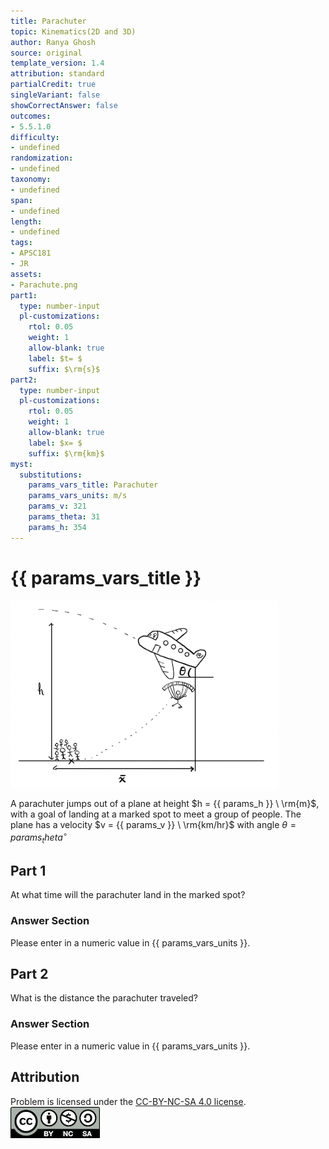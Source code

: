 ```yaml
---
title: Parachuter
topic: Kinematics(2D and 3D)
author: Ranya Ghosh
source: original
template_version: 1.4
attribution: standard
partialCredit: true
singleVariant: false
showCorrectAnswer: false
outcomes:
- 5.5.1.0
difficulty:
- undefined
randomization:
- undefined
taxonomy:
- undefined
span:
- undefined
length:
- undefined
tags:
- APSC181
- JR
assets:
- Parachute.png
part1:
  type: number-input
  pl-customizations:
    rtol: 0.05
    weight: 1
    allow-blank: true
    label: $t= $
    suffix: $\rm{s}$
part2:
  type: number-input
  pl-customizations:
    rtol: 0.05
    weight: 1
    allow-blank: true
    label: $x= $
    suffix: $\rm{km}$
myst:
  substitutions:
    params_vars_title: Parachuter
    params_vars_units: m/s
    params_v: 321
    params_theta: 31
    params_h: 354
---
```

# {{ params_vars_title }}
<img src="Parachute.png" width=85%>

A parachuter jumps out of a plane at height $h = {{ params_h }} \ \rm{m}$, with a goal of landing at a marked spot to meet a group of people.  The plane has a velocity $v = {{ params_v }} \ \rm{km/hr}$ with angle $\theta = {{ params_theta }}^{\circ}$

## Part 1

At what time will the parachuter land in the marked spot?

### Answer Section

Please enter in a numeric value in {{ params_vars_units }}.

## Part 2

What is the distance the parachuter traveled?

### Answer Section

Please enter in a numeric value in {{ params_vars_units }}.

## Attribution

Problem is licensed under the [CC-BY-NC-SA 4.0 license](https://creativecommons.org/licenses/by-nc-sa/4.0/).<br> ![The Creative Commons 4.0 license requiring attribution-BY, non-commercial-NC, and share-alike-SA license.](https://raw.githubusercontent.com/firasm/bits/master/by-nc-sa.png)